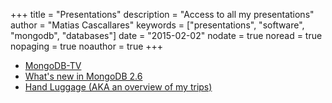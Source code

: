 +++
title = "Presentations"
description = "Access to all my presentations"
author = "Matias Cascallares"
keywords = ["presentations", "software", "mongodb", "databases"]
date = "2015-02-02"
nodate = true
noread = true
nopaging = true
noauthor = true
+++

- [MongoDB-TV](http://mcascallares.github.io/MongoDB-TV/)
- [What's new in MongoDB 2.6](http://slides.com/mcascallares/mongodb-sa-road-trip-ba)
- [Hand Luggage (AKA an overview of my trips)](http://hand-luggage.appspot.com/)
